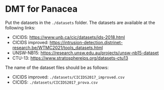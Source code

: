 # DMT for Panacea

Put the datasets in the `./datasets` folder. The datasets are available at the following links:

- CICIDS: https://www.unb.ca/cic/datasets/ids-2018.html
- CICIDS improved: https://intrusion-detection.distrinet-research.be/WTMC2021/tools_datasets.html
- UNSW-NB15: https://research.unsw.edu.au/projects/unsw-nb15-dataset
- CTU-13: https://www.stratosphereips.org/datasets-ctu13

The name of the dataset files should be as follows:
- CICIDS improved: `./datasets/CICIDS2017_improved.csv`
- CICIDS: `./datasets/CICIDS2017_prova.csv`

